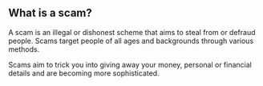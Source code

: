##  What is a scam?

A scam is an illegal or dishonest scheme that aims to steal from or defraud
people. Scams target people of all ages and backgrounds through various
methods.

Scams aim to trick you into giving away your money, personal or financial
details and are becoming more sophisticated.
